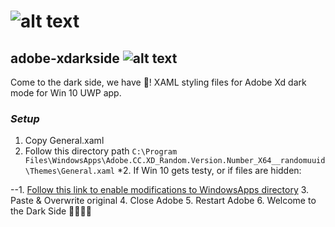 # ![alt text](https://cdn.mos.cms.futurecdn.net/urKsF9FdRcYUpJa7HZ8FJm-320-80.jpg)
adobe-xdarkside ![alt text](https://www.shareicon.net/data/2016/11/21/854776_darth_512x512.png)
---
Come to the dark side, we have 🍪! XAML styling files for Adobe Xd dark mode for Win 10 UWP app. 

  ### **_Setup_**
  1. Copy General.xaml
  2. Follow this directory path `C:\Program Files\WindowsApps\Adobe.CC.XD_Random.Version.Number_X64__randomuuid\Themes\General.xaml`
  *2. If Win 10 gets testy, or if files are hidden:
  
  --1. [Follow this link to enable modifications to WindowsApps directory](https://www.maketecheasier.com/access-windowsapps-folder-windows-10/) 
  3. Paste & Overwrite original 
  4. Close Adobe
  5. Restart Adobe
  6. Welcome to the Dark Side 🧛‍♂️😎🤘
